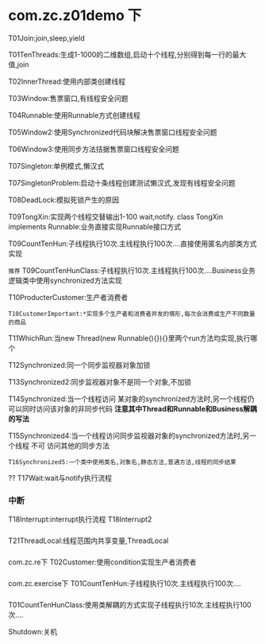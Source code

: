 # com.zc.z01demo 下
T01Join:join,sleep,yield

T01TenThreads:生成1-1000的二维数组,启动十个线程,分别得到每一行的最大值,join

T02InnerThread:使用内部类创建线程

T03Window:售票窗口,有线程安全问题

T04Runnable:使用Runnable方式创建线程

T05Window2:使用Synchronized代码块解决售票窗口线程安全问题

T06Window3:使用同步方法拮据售票窗口线程安全问题

T07Singleton:单例模式,懒汉式

T07SingletonProblem:启动十条线程创建测试懒汉式,发现有线程安全问题

T08DeadLock:模拟死锁产生的原因

T09TongXin:实现两个线程交替输出1-100 wait,notify.
	class TongXin implements Runnable:业务直接实现Runnable接口方式

T09CountTenHun:子线程执行10次.主线程执行100次....直接使用匿名内部类方式实现

`推荐`
T09CountTenHunClass:子线程执行10次.主线程执行100次....Business业务逻辑类中使用synchronized方法实现

T10ProducterCustomer:生产者消费者

`T10CustomerImportant:*实现多个生产者和消费者并发的情形,每次会消费或生产不同数量的商品`

T11WhichRun:当new Thread(new Runnable(){}){}里两个run方法均实现,执行哪个

T12Synchronized:同一个同步监视器对象加锁

T13Synchronized2:同步监视器对象不是同一个对象,不加锁

T14Synchronized:当一个线程访问 某对象的synchronized方法时,另一个线程仍可以同时访问该对象的非同步代码
**注意其中Thread和Runnable和Business解耦的写法**

T15Synchronized4:当一个线程访问同步监视器对象的synchronized方法时,另一个线程 不可 访问其他的同步方法

`T16Synchronized5:一个类中使用类名,对象名,静态方法,普通方法,线程的同步结果`

??
T17Wait:wait与notify执行流程

### 中断
T18Interrupt:interrupt执行流程
T18Interrupt2

###
T21ThreadLocal:线程范围内共享变量,ThreadLocal

###
com.zc.re下
T02Customer:使用condition实现生产者消费者


###
com.zc.exercise下
T01CountTenHun:子线程执行10次.主线程执行100次....

###
T01CountTenHunClass:使用类解耦的方式实现子线程执行10次.主线程执行100次....

Shutdown:关机

